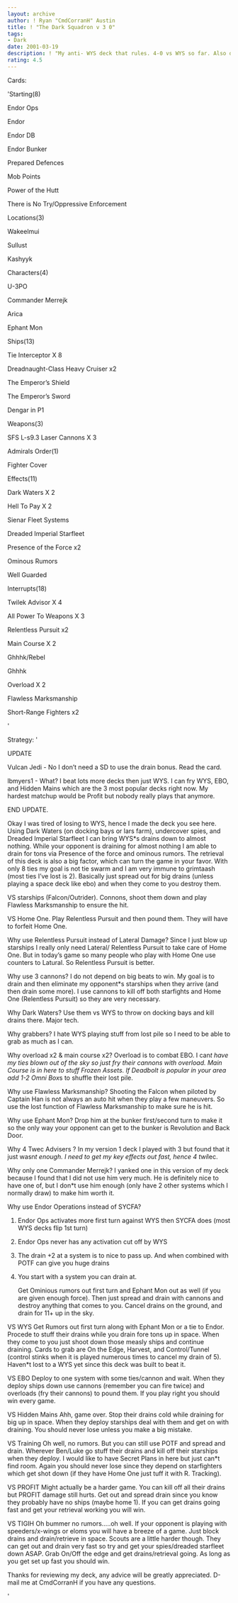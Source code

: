 ```yaml
---
layout: archive
author: ! Ryan "CmdCorranH" Austin
title: ! "The Dark Squadron v 3 0"
tags:
- Dark
date: 2001-03-19
description: ! "My anti- WYS deck that rules. 4-0 vs WYS so far. Also does well agaiunst most other decktypes."
rating: 4.5
---
```

Cards: 

'Starting(8) 

Endor Ops

Endor 

Endor DB

Endor Bunker

Prepared Defences 

Mob Points 

Power of the Hutt

There is No Try/Oppressive Enforcement 


Locations(3) 

Wakeelmui 

Sullust 

Kashyyk 


Characters(4)

U-3PO 

Commander Merrejk 

Arica 

Ephant Mon


Ships(13)

Tie Interceptor X 8

Dreadnaught-Class Heavy Cruiser x2

The Emperor&#8217;s Shield 

The Emperor&#8217;s Sword 

Dengar in P1


Weapons(3) 

SFS L-s9.3 Laser Cannons X 3 


Admirals Order(1) 

Fighter Cover 


Effects(11) 

Dark Waters X 2 

Hell To Pay X 2

Sienar Fleet Systems 

Dreaded Imperial Starfleet 

Presence of the Force x2

Ominous Rumors

Well Guarded 


Interrupts(18) 

Twilek Advisor X 4

All Power To Weapons X 3 

Relentless Pursuit x2

Main Course X 2 

Ghhhk/Rebel

Ghhhk

Overload X 2

Flawless Marksmanship 

Short-Range Fighters x2

'

Strategy: '

UPDATE

Vulcan Jedi - No I don’t need a SD to use the drain bonus. Read the card.

lbmyers1 - What? I beat lots more decks then just WYS. I can fry WYS, EBO, and Hidden Mains which are the 3 most popular decks right now. My hardest matchup would be Profit but nobody really plays that anymore.


END UPDATE.


Okay I was tired of losing to WYS, hence I made the deck you see here. Using Dark Waters (on docking bays or lars farm), undercover spies, and Dreaded Imperial Starfleet I can bring WYS*s drains down to almost nothing. 	While your opponent is draining for almost nothing I am able to drain for tons via Presence of the force and ominous rumors. The retrieval of this deck is also a big factor, which can turn the game in your favor.  With only 8 ties my goal is not tie swarm and I am very immune to grimtaash (most ties I’ve lost is 2). Basically just spread out for big drains (unless playing a space deck like ebo) and when they come to you destroy them.


VS starships (Falcon/Outrider). Connons, shoot them down and play Flawless Marksmanship to ensure the hit.

VS Home One. Play Relentless Pursuit and then pound them. They will have to forfeit Home One. 


Why use Relentless Pursuit instead of Lateral Damage? Since I just blow up starships I really only need Lateral/ Relentless Pursuit to take care of Home One. But in today’s game so many people who play with Home One use counters to Latural. So Relentless Pursuit is better.


Why use 3 cannons? I do not depend on big beats to win. My goal is to drain and then eliminate my opponent*s starships when they arrive (and then drain some more). I use cannons to kill off both starfights and Home One (Relentless Pursuit) so they are very necessary. 


Why Dark Waters? Use them vs WYS to throw on docking bays and kill drains there. Major tech.


Why grabbers? I hate WYS playing stuff from lost pile so I need to be able to grab as much as I can.


Why overload x2 & main course x2? Overload is to combat EBO. I can*t have my ties blown out of the sky so just fry their cannons with overload. Main Course is in here to stuff Frozen Assets. If Deadbolt is popular in your area add 1-2 Omni Box*s to shuffle their lost pile.


 Why use Flawless Marksmanship? Shooting the Falcon when piloted by Captain Han is not always an auto hit when they play a few maneuvers. So use the lost function of Flawless Marksmanship to make sure he is hit.


 Why use Ephant Mon? Drop him at the bunker first/second turn to make it so the only way your opponent can get to the bunker is Revolution and Back Door. 


Why 4 Twec Advisers ?  In my version 1 deck I played with 3 but found that it just wasn*t enough. I need to get my key effects out fast, hence 4 twi*lec.


Why only one Commander Merrejk? I yanked one in this version of my deck because I found that I did not use him very much. He is definitely nice to have one of, but I don*t use him enough (only have 2 other systems which I normally draw) to make him worth it.


Why use Endor Operations instead of SYCFA? 
1. Endor Ops activates more first turn against WYS then SYCFA does (most WYS decks flip 1st  turn)

2. Endor Ops never has any activation cut off by WYS

3. The drain +2 at a system is to nice to pass up. And when combined with POTF can give you huge drains

4. You start with a system you can drain at.


      Get Ominious rumors out first turn and Ephant Mon out as well (if you are given enough force). Then just spread and drain with cannons and destroy anything that comes to you. Cancel drains on the ground, and drain for 11+ up in the sky.


VS WYS Get Rumors out first turn along with Ephant Mon or a tie to Endor. Procede to stuff their drains while you drain fore tons up in space. When they come to you just shoot down those measly ships and continue draining. Cards to grab are On the Edge, Harvest, and Control/Tunnel (control stinks when it is played numerous times to cancel my drain of 5). Haven*t lost to a WYS yet since this deck was built to beat it.


VS EBO Deploy to one system with some ties/cannon and wait. When they deploy ships down use cannons (remember you can fire twice) and overloads (fry their cannons) to pound them. If you play right you should win every game.


VS Hidden Mains Ahh, game over. Stop their drains cold while draining for big up in space. When they deploy starships deal with them and get on with draining. You should never lose unless you make a big mistake.


VS Training Oh well, no rumors. But you can still use POTF and spread and drain. Wherever Ben/Luke go stuff their drains and kill off their starships when they deploy. I would like to have Secret Plans in here but just can*t find room. Again you should never lose since they depend on starfighters which get shot down (if they have Home One just tuff it with R. Tracking). 


 VS PROFIT Might actually be a harder game. You can kill off all their drains but PROFIT damage still hurts. Get out and spread drain since you know they probably have no ships (maybe home 1). If you can get drains going fast and get your retrieval working you will win.


 VS TIGIH  Oh bummer no rumors…..oh well. If your opponent is playing with speeders/x-wings or eloms you will have a breeze of a game. Just block drains and drain/retrieve in space. Scouts are a little harder though. They can get out and drain very fast so try and get your spies/dreaded starfleet down ASAP. Grab On/Off the edge and get drains/retrieval going. As long as you get set up fast you should win.


Thanks for reviewing my deck, any advice will be greatly appreciated. D-mail me at CmdCorranH if you have any questions.

'